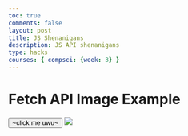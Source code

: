 ```yaml
---
toc: true
comments: false
layout: post
title: JS Shenanigans
description: JS API shenanigans
type: hacks
courses: { compsci: {week: 3} }
---
```



  <head>
    <meta charset="UTF-8" />
    <script src="https://ajax.googleapis.com/ajax/libs/jquery/3.5.1/jquery.min.js"></script>
    <title>Fetch API Image Example</title>
  </head>
  <body>
    <h1>Fetch API Image Example</h1>
    <button id="fetch-image-button">~click me uwu~</button>
    <img src=x></img>
    <script>
        const settings = {
            async: true,
            crossDomain: true,
            url: 'https://any-anime.p.rapidapi.com/anime/gif',
            method: 'GET',
            headers: {
                'X-RapidAPI-Key': '0588371053msha6940727d7c83aap107c98jsn19374300bf1d',
                'X-RapidAPI-Host': 'any-anime.p.rapidapi.com'
            }
        };
        $.ajax(settings).done(function (response) {
                console.log(response);
            });
        var button = document.getElementById('fetch-image-button');
            // Attach the click event listener to the button
        button.onclick = function() {
                settings(); // Call the function when the button is clicked
            }
 </script>
</body>
